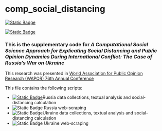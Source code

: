 # comp_social_distancing

[![Static Badge](https://img.shields.io/badge/R-v4.3.1-blue)](https://github.com/aysedeniz09/comp_social_distancing/tree/main/R)

[![Static Badge](https://img.shields.io/badge/python-v3.7-blue)](https://github.com/aysedeniz09/comp_social_distancing/tree/main/Python)


### This is the supplementary code for ***A Computational Social Science Approach for Explicating Social Distancing and Public Opinion Dynamics During International Conflict: The Case of Russia’s War on Ukraine*** 

This research was presented in [World Association for Public Opinion Research (WAPOR) 76th Annual Conference](https://wapor.org/wp-content/uploads/Program-draft-12-09-2023.pdf)

This file contains the following scripts:
- [![Static Badge](https://img.shields.io/badge/R-v4.3.1-blue)](https://github.com/aysedeniz09/comp_social_distancing/blob/main/R/github_Russia.Rmd)Russia data collections, textual analysis and social-distancing calculation
- ![Static Badge](https://img.shields.io/badge/python-v3.7-blue)
Russia web-scraping
- ![Static Badge](https://img.shields.io/badge/R-v4.3.1-blue)Ukraine data collections, textual analysis and social-distancing calculation
- ![Static Badge](https://img.shields.io/badge/python-v3.7-blue)
Ukraine web-scraping